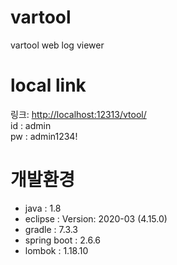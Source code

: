 # vartool
vartool web log viewer


# local link 
링크: <http://localhost:12313/vtool/>   
id : admin   
pw : admin1234!   


# 개발환경

- java : 1.8
- eclipse : Version: 2020-03 (4.15.0)
- gradle : 7.3.3
- spring boot : 2.6.6
- lombok : 1.18.10
